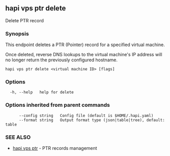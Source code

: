 ## hapi vps ptr delete

Delete PTR record

### Synopsis

This endpoint deletes a PTR (Pointer) record for a specified virtual machine.

Once deleted, reverse DNS lookups to the virtual machine's IP address will no longer return the previously configured hostname.

```
hapi vps ptr delete <virtual machine ID> [flags]
```

### Options

```
  -h, --help   help for delete
```

### Options inherited from parent commands

```
      --config string   Config file (default is $HOME/.hapi.yaml)
      --format string   Output format type (json|table|tree), default: table
```

### SEE ALSO

* [hapi vps ptr](hapi_vps_ptr.md)	 - PTR records management

